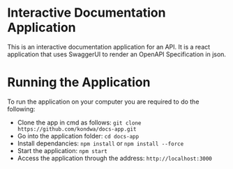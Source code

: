#  Interactive Documentation Application

This is an interactive documentation application for an API. It is a react application that uses SwaggerUI to render an OpenAPI Specification in json.

# Running the Application
To run the application on your computer you are required to do the following:
* Clone the app in cmd as follows: `git clone https://github.com/kondwa/docs-app.git`
* Go into the application folder: `cd docs-app`
* Install dependancies: `npm install` or `npm install --force`
* Start the application: `npm start`
* Access the application through the address: `http://localhost:3000`
